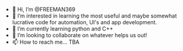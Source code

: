 - 👋 Hi, I’m @FREEMAN369
- 👀 I’m interested in learning the most useful and maybe somewhat lucrative code for automation, UI's and app development. 
- 🌱 I’m currently learning python and C++
- 💞️ I’m looking to collaborate on whatever helps us out!
- 📫 How to reach me... TBA

<!---
FREEMAN369/FREEMAN369 is a ✨ special ✨ repository because its `README.md` (this file) appears on your GitHub profile.
You can click the Preview link to take a look at your changes.
--->
